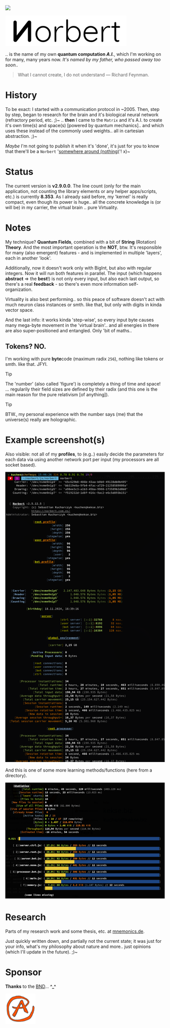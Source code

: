 <img src="https://kekse.biz/github.php?draw&override=github:norbert" />

![Norbert](img/logo/norbert.white.384px.png)

.. is the name of my own **quantum computation _A.I._**, which I'm working on for many, many years now.
_It's named by my father, *who passed away too soon..*_

> What I cannot create, I do not understand — Richard Feynman.

# History
To be exact: I started with a communication protocol in \~2005. Then, step by step, began to research
for the brain and it's biological neural network (refractory period, etc. ;)~ .. **then** I came to the
`Matrix` and it's A.I. to create it's own time(s) and space(s) [powered by quantum mechanics].. and which
uses these instead of the commonly used weights.. all in cartesian abstraction. ;)~

*Maybe* I'm not going to publish it when it's 'done', it's just for you to know that there'll be a `Norbert`
'[somewhere around (nothing)](https://www.youtube.com/watch?v=kFL34Anl1d4)'! x)~

# Status
The current version is **v2.9.0.0**. The line count (only for the main application, not counting the library
elements or any helper apps/scripts, etc.) is currently **8.353**. As I already said before, my 'kernel' is
really compact, even though its power is huge.. all the concrete knowledge is (or will be) in my carrier,
the virtual brain .. pure Virtuality.

# Notes
My technique? **Quantum Fields**, combined with a bit of **String** (Rotation) **Theory**. And the most
important operation is the **NOT**, btw. It's responsible for many (also emergent) features - and is
implemented in multiple 'layers', each in another 'look'.

Additionally, now it doesn't work only with BigInt, but also with regular integers. Now it will run
both features in parallel. The input (which happens **abstract** => the **best**!) is not only every
input, but also each last output, so there's a real **feedback** - so there's even more information
self-organization.

Virtuality is also best performing.. so this peace of software doesn't act with much neuron class
instances or smth. like that, but only with digits in kinda vector space.

And the last info: it works kinda 'step-wise', so every input byte causes many mega-byte movement
in the 'virtual brain'.. and all energies in there are also super-positioned and entangled. Only
'bit of maths..

## Tokens? NO.
I'm working with pure **byte**code (maximum radix `256`), nothing like tokens or smth. like that. JFYI.

> [!TIP]
> The 'number' (also called 'figure') is completely a thing of time and space!
> ... regularily their field sizes are defined by their radix (and this one is
> the main reason for the pure relativism [of anything]).

> [!TIP]
> BTW., my personal experience with the number says (me) that the universe(s) really are holographic.

# Example screenshot(s)
Also visible: not all of my **profiles**, to (e.g..) easily decide the parameters for each data
via using another network port per input (my processors are all socket based).

![Example Screenshot](img/norbert.png)

And this is one of some more learning methods/functions (here from a directory).

![`learn` Example Screenshot](img/norbert.learn.png)

# Research
Parts of my research work and some thesis, etc. at [mnemonics.de](https://mnemonics.de/).

Just quickly written down, and partially not the current state; it was just for your info, what's my
philosophy about nature and more.. just opinions (which I'll update in the future). ;)~

# Sponsor
**Thanks** to the [BND](https://www.bnd.bund.de/)... **^\_^**

<a href="favicon.512px.png" target="_blank">
<img src="favicon.png" alt="Favicon" />
</a>

